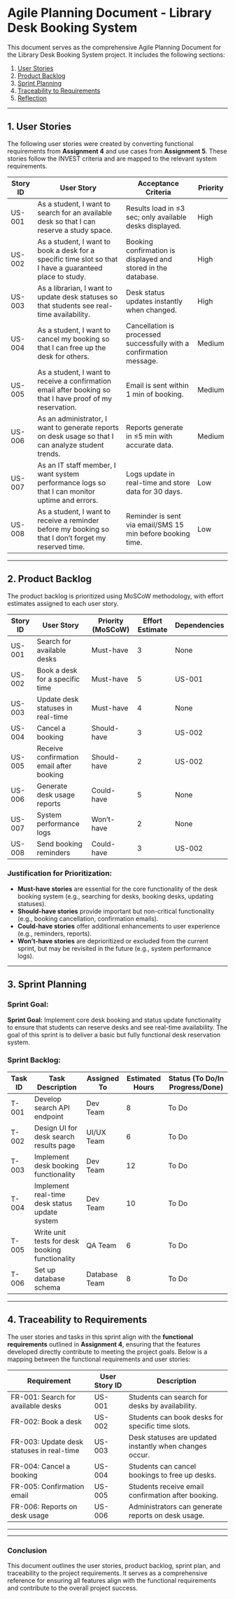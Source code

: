#  Agile Planning Document - Library Desk Booking System

This document serves as the comprehensive Agile Planning Document for the Library Desk Booking System project. It includes the following sections:







1. [User Stories](User%20Stories%20-%20Library%20Desk%20Booking%20System.md)
2. [Product Backlog](https://github.com/Hlakanipha-Mboxela-01/Library-Desk-Booking-System/blob/main/product_backlog.md)
3. [Sprint Planning](https://github.com/Hlakanipha-Mboxela-01/Library-Desk-Booking-System/blob/main/Sprint%20Planning.md)
4. [Traceability to Requirements](https://github.com/Hlakanipha-Mboxela-01/Library-Desk-Booking-System/blob/main/Traceability.md)
5. [Reflection](https://github.com/Hlakanipha-Mboxela-01/Library-Desk-Booking-System/blob/main/Reflection3.md)


---

## 1. User Stories

The following user stories were created by converting functional requirements from **Assignment 4** and use cases from **Assignment 5**. These stories follow the INVEST criteria and are mapped to the relevant system requirements.

| Story ID | User Story | Acceptance Criteria | Priority |
|----------|-----------|---------------------|----------|
| US-001 | As a student, I want to search for an available desk so that I can reserve a study space. | Results load in ≤3 sec; only available desks displayed. | High |
| US-002 | As a student, I want to book a desk for a specific time slot so that I have a guaranteed place to study. | Booking confirmation is displayed and stored in the database. | High |
| US-003 | As a librarian, I want to update desk statuses so that students see real-time availability. | Desk status updates instantly when changed. | High |
| US-004 | As a student, I want to cancel my booking so that I can free up the desk for others. | Cancellation is processed successfully with a confirmation message. | Medium |
| US-005 | As a student, I want to receive a confirmation email after booking so that I have proof of my reservation. | Email is sent within 1 min of booking. | Medium |
| US-006 | As an administrator, I want to generate reports on desk usage so that I can analyze student trends. | Reports generate in ≤5 min with accurate data. | Medium |
| US-007 | As an IT staff member, I want system performance logs so that I can monitor uptime and errors. | Logs update in real-time and store data for 30 days. | Low |
| US-008 | As a student, I want to receive a reminder before my booking so that I don’t forget my reserved time. | Reminder is sent via email/SMS 15 min before booking time. | Low |

---

## 2. Product Backlog

The product backlog is prioritized using MoSCoW methodology, with effort estimates assigned to each user story. 

| Story ID | User Story | Priority (MoSCoW) | Effort Estimate | Dependencies |
|----------|-----------|-------------------|-----------------|--------------|
| US-001 | Search for available desks | Must-have | 3 | None |
| US-002 | Book a desk for a specific time | Must-have | 5 | US-001 |
| US-003 | Update desk statuses in real-time | Must-have | 4 | None |
| US-004 | Cancel a booking | Should-have | 3 | US-002 |
| US-005 | Receive confirmation email after booking | Should-have | 2 | US-002 |
| US-006 | Generate desk usage reports | Could-have | 5 | None |
| US-007 | System performance logs | Won’t-have | 2 | None |
| US-008 | Send booking reminders | Could-have | 3 | US-002 |

### Justification for Prioritization:
- **Must-have stories** are essential for the core functionality of the desk booking system (e.g., searching for desks, booking desks, updating statuses).
- **Should-have stories** provide important but non-critical functionality (e.g., booking cancellation, confirmation emails).
- **Could-have stories** offer additional enhancements to user experience (e.g., reminders, reports).
- **Won’t-have stories** are deprioritized or excluded from the current sprint, but may be revisited in the future (e.g., system performance logs).

---

## 3.  Sprint Planning

### Sprint Goal:
**Sprint Goal:** Implement core desk booking and status update functionality to ensure that students can reserve desks and see real-time availability. The goal of this sprint is to deliver a basic but fully functional desk reservation system.

### Sprint Backlog:

| Task ID | Task Description | Assigned To | Estimated Hours | Status (To Do/In Progress/Done) |
|---------|------------------|-------------|-----------------|----------------------------------|
| T-001   | Develop search API endpoint | Dev Team | 8 | To Do |
| T-002   | Design UI for desk search results page | UI/UX Team | 6 | To Do |
| T-003   | Implement desk booking functionality | Dev Team | 12 | To Do |
| T-004   | Implement real-time desk status update system | Dev Team | 10 | To Do |
| T-005   | Write unit tests for desk booking functionality | QA Team | 6 | To Do |
| T-006   | Set up database schema | Database Team | 8 | To Do |

---

## 4.  Traceability to Requirements

The user stories and tasks in this sprint align with the **functional requirements** outlined in **Assignment 4**, ensuring that the features developed directly contribute to meeting the project goals. Below is a mapping between the functional requirements and user stories:

| Requirement | User Story ID | Description |
|-------------|---------------|-------------|
| FR-001: Search for available desks | US-001 | Students can search for desks by availability. |
| FR-002: Book a desk | US-002 | Students can book desks for specific time slots. |
| FR-003: Update desk statuses in real-time | US-003 | Desk statuses are updated instantly when changes occur. |
| FR-004: Cancel a booking | US-004 | Students can cancel bookings to free up desks. |
| FR-005: Confirmation email | US-005 | Students receive email confirmation after booking. |
| FR-006: Reports on desk usage | US-006 | Administrators can generate reports on desk usage. |

---
---

###  Conclusion
This document outlines the user stories, product backlog, sprint plan, and traceability to the project requirements. It serves as a comprehensive reference for ensuring all features align with the functional requirements and contribute to the overall project success.
